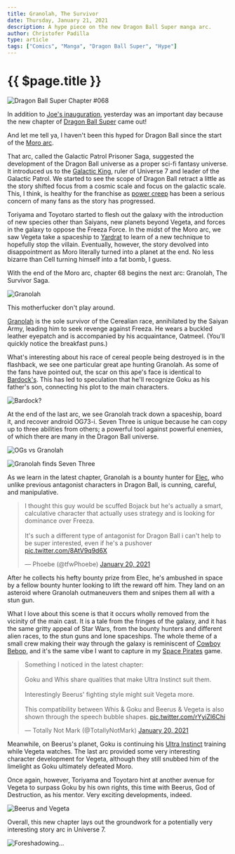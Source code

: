 ```yaml
---
title: Granolah, The Survivor
date: Thursday, January 21, 2021
description: A hype piece on the new Dragon Ball Super manga arc.
author: Christofer Padilla
type: article
tags: ["Comics", "Manga", "Dragon Ball Super", "Hype"]
---
```


# {{ $page.title }}

![Dragon Ball Super Chapter #068](/images/dbs68.jpg)

In addition to [Joe's inauguration](/blog/2021/1/20/The-Inauguration-of-Joe-Biden.md), yesterday was an important day because the new chapter of [Dragon Ball Super](https://www.viz.com/shonenjump/chapters/dragon-ball-super) came out!

And let me tell ya, I haven't been this hyped for Dragon Ball since the start of the [Moro arc](https://dragonball.fandom.com/wiki/Galactic_Patrol_Prisoner_Saga).

That arc, called the Galactic Patrol Prisoner Saga, suggested the development of the Dragon Ball universe as a proper sci-fi fantasy universe. It introduced us to the [Galactic King](https://dragonball.fandom.com/wiki/Galactic_King), ruler of Universe 7 and leader of the Galactic Patrol. We started to see the scope of Dragon Ball retract a little as the story shifted focus from a cosmic scale and focus on the galactic scale. This, I think, is healthy for the franchise as [power creep](https://en.wiktionary.org/wiki/power_creep) has been a serious concern of many fans as the story has progressed.

Toriyama and Toyotaro started to flesh out the galaxy with the introduction of new species other than Saiyans, new planets beyond Vegeta, and forces in the galaxy to oppose the Freeza Force. In the midst of the Moro arc, we saw Vegeta take a spaceship to [Yardrat](https://dragonball.fandom.com/wiki/Planet_Yardrat) to learn of a new technique to hopefully stop the villain. Eventually, however, the story devolved into disappointment as Moro literally turned into a planet at the end. No less bizarre than Cell turning himself into a fat bomb, I guess.

With the end of the Moro arc, chapter 68 begins the next arc: Granolah, The Survivor Saga.

![Granolah](/images/granolah.jpg)

This motherfucker don't play around.

[Granolah](https://dragonball.fandom.com/wiki/Granolah) is the sole survivor of the Cerealian race, annihilated by the Saiyan Army, leading him to seek revenge against Freeza. He wears a buckled leather eyepatch and is accompanied by his acquaintance, Oatmeel. (You'll quickly notice the breakfast puns.)

What's interesting about his race of cereal people being destroyed is in the flashback, we see one particular great ape hunting Granolah. As some of the fans have pointed out, the scar on this ape's face is identical to [Bardock's](https://dragonball.fandom.com/wiki/Bardock). This has led to speculation that he'll recognize Goku as his father's son, connecting his plot to the main characters.

![Bardock?](/images/bardockape.jpg)

At the end of the last arc, we see Granolah track down a spaceship, board it, and recover android OG73-i. Seven Three is unique because he can copy up to three abilities from others; a powerful tool against powerful enemies, of which there are many in the Dragon Ball universe.

![OGs vs Granolah](/images/OGs_vs_Granolah.png)

![Granolah finds Seven Three](/images/Granolah_finds_Seven-Three.jpg)

As we learn in the latest chapter, Granolah is a bounty hunter for [Elec](https://dragonball.fandom.com/wiki/Elec), who unlike previous antagonist characters in Dragon Ball, is cunning, careful, and manipulative.

<blockquote class="twitter-tweet tw-align-center"><p lang="en" dir="ltr">I thought this guy would be scuffed Bojack but he&#39;s actually a smart, calculative character that actually uses strategy and is looking for dominance over Freeza.<br><br>It&#39;s such a different type of antagonist for Dragon Ball i can&#39;t help to be super interested, even if he&#39;s a pushover <a href="https://t.co/8AtV9q9d6X">pic.twitter.com/8AtV9q9d6X</a></p>&mdash; Phoebe (@tfwPhoebe) <a href="https://twitter.com/tfwPhoebe/status/1352014937233772551?ref_src=twsrc%5Etfw">January 20, 2021</a></blockquote> <script async src="https://platform.twitter.com/widgets.js" charset="utf-8"></script>

After he collects his hefty bounty prize from Elec, he's ambushed in space by a fellow bounty hunter looking to lift the reward off him. They land on an asteroid where Granolah outmaneuvers them and snipes them all with a stun gun.

What I love about this scene is that it occurs wholly removed from the vicinity of the main cast. It is a tale from the fringes of the galaxy, and it has the same gritty appeal of Star Wars, from the bounty hunters and different alien races, to the stun guns and lone spaceships. The whole theme of a small crew making their way through the galaxy is reminiscent of [Cowboy Bebop](https://en.wikipedia.org/wiki/Cowboy_Bebop), and it's the same vibe I want to capture in my [Space Pirates](/tags/#Space-Pirates) game.

<blockquote class="twitter-tweet tw-align-center"><p lang="en" dir="ltr">Something I noticed in the latest chapter:<br><br>Goku and Whis share qualities that make Ultra Instinct suit them.<br><br>Interestingly Beerus&#39; fighting style might suit Vegeta more. <br><br>This compatibility between Whis &amp; Goku and Beerus &amp; Vegeta is also shown through the speech bubble shapes. <a href="https://t.co/rYyiZl6Chi">pic.twitter.com/rYyiZl6Chi</a></p>&mdash; Totally Not Mark (@TotallyNotMark) <a href="https://twitter.com/TotallyNotMark/status/1351919031243202561?ref_src=twsrc%5Etfw">January 20, 2021</a></blockquote> <script async src="https://platform.twitter.com/widgets.js" charset="utf-8"></script>

Meanwhile, on Beerus's planet, Goku is continuing his [Ultra Instinct](https://dragonball.fandom.com/wiki/Autonomous_Ultra_Instinct) training while Vegeta watches. The last arc provided some very interesting character development for Vegeta, although they still snubbed him of the limelight as Goku ultimately defeated Moro.

Once again, however, Toriyama and Toyotaro hint at another avenue for Vegeta to surpass Goku by his own rights, this time with Beerus, God of Destruction, as his mentor. Very exciting developments, indeed.

![Beerus and Vegeta](/images/beerusandvegeta.jpg)

Overall, this new chapter lays out the groundwork for a potentially very interesting story arc in Universe 7.

![Foreshadowing...](/images/foreshadowing.jpg)

<TagLinks />

<Comments />
